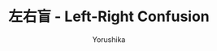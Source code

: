 ---
title: '左右盲 - Left-Right Confusion'
author: 'Yorushika'
category: 'JPop'
img: '/images/song-img-1.jpg'
releaseDate: 'May 8 2023'
ytlink: '1IlTeOMCNJU'
lyrics: |
    君の右手は頬を突いている
    僕は左手に温いマグカップ
    君の右眉は少し垂れている
    朝がこんなにも降った

    一つでいい
    散らぬ牡丹の一つでいい
    君の胸を打て
    心を亡れるほどの幸福を
    一つでいいんだ
    右も左もわからぬほどに手探りの夜の中を
    一人行くその静けさを
    その一つを教えられたなら

    君の左眉は少し垂れている
    上手く思い出せない
    僕にはわからないみたい
    君の右手にはいつか買った小説
    あれ それって左手だっけ

    一つでいい
    夜の日差しの一つでいい
    君の胸を打つ 心を覗けるほどの感傷を
    一つでいいんだ
    夏に舞う雹のその中も手探りで行けることを
    君の目は閉じぬことを

    僕の身体から心を少しずつ剥がして
    君に渡して その全部をあげるから
    剣の柄からルビーを この瞳からサファイアを
    鉛の心臓はただ傍に置いて
    一つでいい
    散らぬ牡丹の一つでいい
    君の胸を打て
    涙も忘れるほどの幸福を
    少しでいいんだ
    今日の小雨が止むための太陽を

    少しでいい
    君の世界に少しでいい僕の靴跡を
    わかるだろうか 君の幸福は
    一つじゃないんだ
    右も左もわからぬほどに手探りの夜の中を
    君が行く長いこれからを
    僕だけは笑わぬことを
    その一つを教えられたなら
    
    何を食べても味がしないんだ
    身体が消えてしまったようだ
    貴方の心と 私の心が
    ずっと一つだと思ってたんだ
---